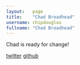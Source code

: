 ```yaml
---
layout:   page
title:    "Chad Broadhead"
username: chipdouglas
fullname: "Chad Broadhead"
---
```


Chad is ready for change!

[twitter](http://twitter.com/cabroadhead)
[github](https://github.com/chipdouglas)
